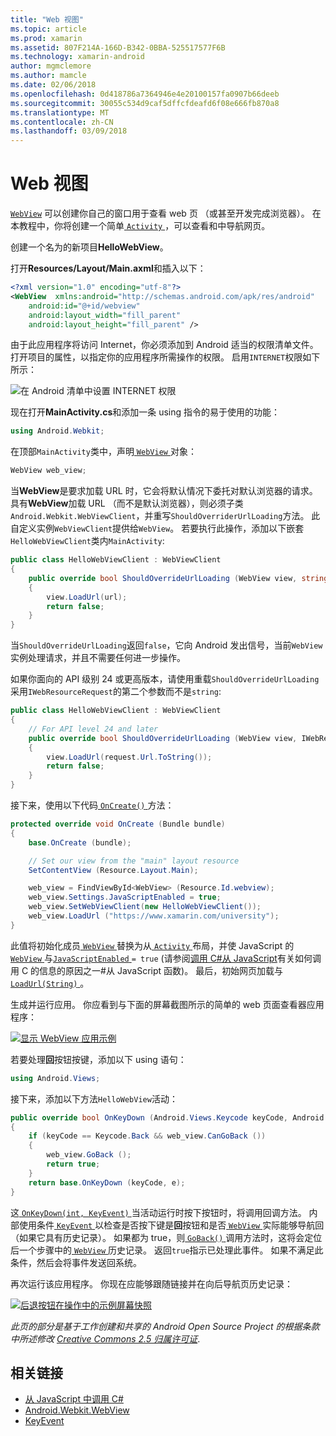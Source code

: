 ```yaml
---
title: "Web 视图"
ms.topic: article
ms.prod: xamarin
ms.assetid: 807F214A-166D-B342-0BBA-525517577F6B
ms.technology: xamarin-android
author: mgmclemore
ms.author: mamcle
ms.date: 02/06/2018
ms.openlocfilehash: 0d418786a7364946e4e20100157fa0907b66deeb
ms.sourcegitcommit: 30055c534d9caf5dffcfdeafd6f08e666fb870a8
ms.translationtype: MT
ms.contentlocale: zh-CN
ms.lasthandoff: 03/09/2018
---
```

# <a name="web-view"></a>Web 视图

[`WebView`](https://developer.xamarin.com/api/type/Android.Webkit.WebView/) 可以创建你自己的窗口用于查看 web 页 （或甚至开发完成浏览器）。 在本教程中，你将创建一个简单[ `Activity` ](https://developer.xamarin.com/api/type/Android.App.Activity/) ，可以查看和中导航网页。

创建一个名为的新项目**HelloWebView**。

打开**Resources/Layout/Main.axml**和插入以下：

```xml
<?xml version="1.0" encoding="utf-8"?>
<WebView  xmlns:android="http://schemas.android.com/apk/res/android"
    android:id="@+id/webview"
    android:layout_width="fill_parent"
    android:layout_height="fill_parent" />
```

由于此应用程序将访问 Internet，你必须添加到 Android 适当的权限清单文件。 打开项目的属性，以指定你的应用程序所需操作的权限。 启用`INTERNET`权限如下所示：

![在 Android 清单中设置 INTERNET 权限](web-view-images/01-set-internet-permissions.png)

现在打开**MainActivity.cs**和添加一条 using 指令的易于使用的功能：

```csharp
using Android.Webkit;
```

在顶部`MainActivity`类中，声明[ `WebView` ](https://developer.xamarin.com/api/type/Android.Webkit.WebView/)对象：

```csharp
WebView web_view;
```

当**WebView**是要求加载 URL 时，它会将默认情况下委托对默认浏览器的请求。 具有**WebView**加载 URL （而不是默认浏览器），则必须子类`Android.Webkit.WebViewClient`，并重写`ShouldOverriderUrlLoading`方法。 此自定义实例`WebViewClient`提供给`WebView`。 若要执行此操作，添加以下嵌套`HelloWebViewClient`类内`MainActivity`:

```csharp
public class HelloWebViewClient : WebViewClient
{
    public override bool ShouldOverrideUrlLoading (WebView view, string url)
    {
        view.LoadUrl(url);
        return false;
    }
}
```

当`ShouldOverrideUrlLoading`返回`false`，它向 Android 发出信号，当前`WebView`实例处理请求，并且不需要任何进一步操作。 

如果你面向的 API 级别 24 或更高版本，请使用重载`ShouldOverrideUrlLoading`采用`IWebResourceRequest`的第二个参数而不是`string`:

```csharp
public class HelloWebViewClient : WebViewClient
{
    // For API level 24 and later
    public override bool ShouldOverrideUrlLoading (WebView view, IWebResourceRequest request)
    {
        view.LoadUrl(request.Url.ToString());
        return false;
    }
}
```

接下来，使用以下代码[ `OnCreate()` ](https://developer.xamarin.com/api/member/Android.App.Activity.OnCreate/(Android.OS.Bundle))方法：

```csharp
protected override void OnCreate (Bundle bundle)
{
    base.OnCreate (bundle);

    // Set our view from the "main" layout resource
    SetContentView (Resource.Layout.Main);

    web_view = FindViewById<WebView> (Resource.Id.webview);
    web_view.Settings.JavaScriptEnabled = true;
    web_view.SetWebViewClient(new HelloWebViewClient());
    web_view.LoadUrl ("https://www.xamarin.com/university");
}
```

此值将初始化成员[ `WebView` ](https://developer.xamarin.com/api/type/Android.Webkit.WebView/)替换为从[ `Activity` ](https://developer.xamarin.com/api/type/Android.App.Activity/)布局，并使 JavaScript 的[ `WebView` ](https://developer.xamarin.com/api/type/Android.Webkit.WebView/)与[`JavaScriptEnabled` ](https://developer.xamarin.com/api/property/Android.Webkit.WebSettings.JavaScriptEnabled/) 
 `= true` (请参阅[调用 C\#从 JavaScript](https://developer.xamarin.com/recipes/android/controls/webview/call_csharp_from_javascript)有关如何调用 C 的信息的原因之一\#从 JavaScript 函数)。 最后，初始网页加载与[ `LoadUrl(String)` ](https://developer.xamarin.com/api/type/Android.Webkit.WebView/%2fM%2fLoadUrl)。

生成并运行应用。 你应看到与下面的屏幕截图所示的简单的 web 页面查看器应用程序：

[![显示 WebView 应用示例](web-view-images/02-simple-webview-app-sml.png)](web-view-images/02-simple-webview-app.png#lightbox)

若要处理**回**按钮按键，添加以下 using 语句：

```csharp
using Android.Views;
```

接下来，添加以下方法`HelloWebView`活动：

```csharp
public override bool OnKeyDown (Android.Views.Keycode keyCode, Android.Views.KeyEvent e)
{
    if (keyCode == Keycode.Back && web_view.CanGoBack ())
    {
        web_view.GoBack ();
        return true;
    }
    return base.OnKeyDown (keyCode, e);
}
```

这[ `OnKeyDown(int, KeyEvent)` ](https://developer.xamarin.com/api/member/Android.App.Activity.OnKeyDown/(Android.Views.Keycode%2cAndroid.Views.KeyEvent))当活动运行时按下按钮时，将调用回调方法。 内部使用条件[ `KeyEvent` ](https://developer.xamarin.com/api/type/Android.Views.KeyEvent/)以检查是否按下键是**回**按钮和是否[ `WebView` ](https://developer.xamarin.com/api/type/Android.Webkit.WebView/)实际能够导航回 （如果它具有历史记录）。 如果都为 true，则[ `GoBack()` ](https://developer.xamarin.com/api/member/Android.Webkit.WebView.GoBack/)调用方法时，这将会定位后一个步骤中的[ `WebView` ](https://developer.xamarin.com/api/type/Android.Webkit.WebView/)历史记录。 返回`true`指示已处理此事件。 如果不满足此条件，然后会将事件发送回系统。

再次运行该应用程序。 你现在应能够跟随链接并在向后导航页历史记录：

[![后退按钮在操作中的示例屏幕快照](web-view-images/03-back-button-sml.png)](web-view-images/03-back-button.png#lightbox)


*此页的部分是基于工作创建和共享的 Android Open Source Project 的根据条款中所述修改*
[*Creative Commons 2.5 归属许可证*](http://creativecommons.org/licenses/by/2.5/).


## <a name="related-links"></a>相关链接

- [从 JavaScript 中调用 C#](https://developer.xamarin.com/recipes/android/controls/webview/call_csharp_from_javascript)
- [Android.Webkit.WebView](https://developer.xamarin.com/api/type/Android.Webkit.WebView)
- [KeyEvent](https://developer.xamarin.com/api/type/Android.Webkit.WebView/Client)
